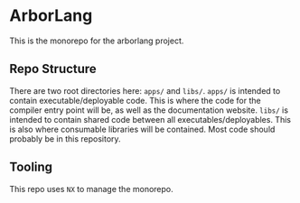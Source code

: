 # ArborLang

This is the monorepo for the arborlang project.

## Repo Structure

There are two root directories here: `apps/` and `libs/`. `apps/` is intended to contain executable/deployable code. This is where the code for the compiler entry point will be, as well as the documentation website. `libs/` is intended to contain shared code between all executables/deployables. This is also where consumable libraries will be contained. Most code should probably be in this repository.

## Tooling

This repo uses `NX` to manage the monorepo.
